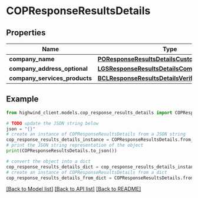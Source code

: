 # COPResponseResultsDetails


## Properties

Name | Type | Description | Notes
------------ | ------------- | ------------- | -------------
**company_name** | [**POResponseResultsDetailsCustomerName**](POResponseResultsDetailsCustomerName.md) |  | [optional] 
**company_address_optional** | [**LGSResponseResultsDetailsCompanyAddress**](LGSResponseResultsDetailsCompanyAddress.md) |  | [optional] 
**company_services_products** | [**BCLResponseResultsDetailsVerificationStatement**](BCLResponseResultsDetailsVerificationStatement.md) |  | [optional] 

## Example

```python
from highwind_client.models.cop_response_results_details import COPResponseResultsDetails

# TODO update the JSON string below
json = "{}"
# create an instance of COPResponseResultsDetails from a JSON string
cop_response_results_details_instance = COPResponseResultsDetails.from_json(json)
# print the JSON string representation of the object
print(COPResponseResultsDetails.to_json())

# convert the object into a dict
cop_response_results_details_dict = cop_response_results_details_instance.to_dict()
# create an instance of COPResponseResultsDetails from a dict
cop_response_results_details_from_dict = COPResponseResultsDetails.from_dict(cop_response_results_details_dict)
```
[[Back to Model list]](../README.md#documentation-for-models) [[Back to API list]](../README.md#documentation-for-api-endpoints) [[Back to README]](../README.md)


